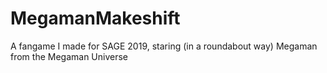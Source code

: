# MegamanMakeshift
 A fangame I made for SAGE 2019, staring (in a roundabout way) Megaman from the Megaman Universe
